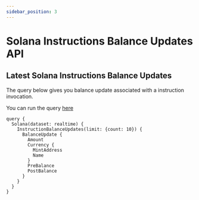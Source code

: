```yaml
---
sidebar_position: 3
---
```


# Solana Instructions Balance Updates API



<head>
<meta name="title" content="Solana Instructions Balance Updates API | Get decoded Instructions Balance Updates data"/>
<meta name="description" content="Get real time balance & balance updates of a Solana address associated with instruction invocation using Bitquery's Solana Instruction Balance Updates API."/>
<meta name="keywords" content="Instructions Balance Updates api, Instructions Balance Updates python api, Instructions Balance Updates scan api, Instructions Balance Updates api docs, DEX Trades crypto api, Instructions Balance Updates blockchain api,solana network api"/>
<meta name="robots" content="index, follow"/>
<meta http-equiv="Content-Type" content="text/html; charset=utf-8"/>
<meta name="language" content="English"/>

<!-- Open Graph / Facebook -->

<meta property="og:type" content="website" />
<meta
  property="og:title"
  content="Solana Instructions Balance Updates API | Get decoded Instructions Balance Updates data"
/>
<meta
  property="og:description"
  content="Get real time balance & balance updates of a Solana address associated with instruction invocation using Bitquery's Solana Instruction Balance Updates API."
/>

<!-- Twitter -->

<meta property="twitter:card" content="summary_large_image" />
<meta property="twitter:title" content="Solana Instructions Balance Updates API | Get decoded Instructions Balance Updates data" />
<meta property="twitter:description" content="Get real time balance & balance updates of a Solana address associated with instruction invocation using Bitquery's Solana Instruction Balance Updates API." />
</head>

## Latest Solana Instructions Balance Updates

The query below gives you balance update associated with a instruction invocation.

You can run the query [here](https://ide.bitquery.io/balance-updates)

```
query {
  Solana(dataset: realtime) {
    InstructionBalanceUpdates(limit: {count: 10}) {
      BalanceUpdate {
        Amount
        Currency {
          MintAddress
          Name
        }
        PreBalance
        PostBalance
      }
    }
  }
}
```
